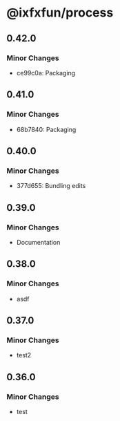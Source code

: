 # @ixfxfun/process

## 0.42.0

### Minor Changes

- ce99c0a: Packaging

## 0.41.0

### Minor Changes

- 68b7840: Packaging

## 0.40.0

### Minor Changes

- 377d655: Bundling edits

## 0.39.0

### Minor Changes

- Documentation

## 0.38.0

### Minor Changes

- asdf

## 0.37.0

### Minor Changes

- test2

## 0.36.0

### Minor Changes

- test
